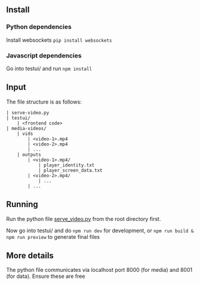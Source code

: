 ## Install
### Python dependencies
Install websockets `pip install websockets`
### Javascript dependencies
Go into testui/ and run `npm install`

## Input

The file structure is as follows:
```
| serve-video.py
| testui/
    | <frontend code>
| media-videos/
    | vids
        | <video-1>.mp4
        | <video-2>.mp4
        | ...
    | outputs
        | <video-1>.mp4/
            | player_identity.txt
            | player_screen_data.txt
        | <video-2>.mp4/
            | ...
        | ...
```
## Running
Run the python file [serve_video.py](./serve_video.py) from the root directory first.

Now go into testui/ and do `npm run dev` for development, or `npm run build & npm run preview` to generate final files

## More details

The python file communicates via localhost port 8000 (for media) and 8001 (for data). Ensure these are free